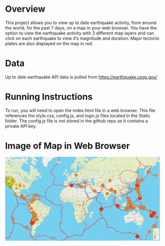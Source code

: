 # Overview

This project allows you to view up to date earthquake activity, from around the world, for the past 7 days, on a map in your web browser. You have the option to view the earthquake activity with 3 different map layers and can click on each earthquake to view it’s magnitude and duration. Major tectonic plates are also displayed on the map in red.

# Data

Up to date earthquake API data is pulled from https://earthquake.usgs.gov/

# Running Instructions

To run, you will need to open the index.html file in a web browser. This file references the style.css, config.js, and logic.js files located in the Static folder. The config.js file is not stored in the github repo as it contains a private API key.

# Image of Map in Web Browser

![Map Sample](https://github.com/Waking-Dreamer/Mapping_Earthquakes/blob/master/Images/Map_Sample.png)

